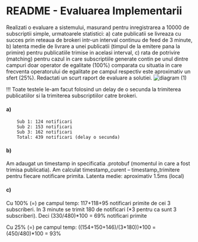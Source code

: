 # README - Evaluarea Implementarii

Realizati o evaluare a sistemului, masurand pentru inregistrarea a 10000 de subscriptii simple, urmatoarele statistici: a) cate publicatii se livreaza cu succes prin reteaua de brokeri intr-un interval continuu de feed de 3 minute, b) latenta medie de livrare a unei publicatii (timpul de la emitere pana la primire) pentru publicatiile trimise in acelasi interval, c) rata de potrivire (matching) pentru cazul in care subscriptiile generate contin pe unul dintre campuri doar operator de egalitate (100%) comparata cu situatia in care frecventa operatorului de egalitate pe campul respectiv este aproximativ un sfert (25%). Redactati un scurt raport de evaluare a solutiei.
![diagram (1)](https://github.com/user-attachments/assets/bdb02f4f-bac9-4030-b2df-7492fb431a98)


!!! Toate testele le-am facut folosind un delay de o secunda la trimiterea publicatiilor si la trimiterea subscriptiilor catre brokeri.

#### a) 
        Sub 1: 124 notificari 
        Sub 2: 153 notificari
        Sub 3: 162 notificari
        Total: 439 notificari (delay o secunda)

#### b)
Am adaugat un timestamp in specificatia .protobuf (momentul in care a fost 
trimisa publicatia). Am calculat timestamp_curent – timestamp_trimitere pentru 
fiecare notificare primita. 
Latenta medie: aproximativ 1.5ms (local)

#### c)
Cu 100% (=) pe campul temp: 117+118+95 notificari primite de cei 3 subscriberi. In 3 minute se trimit 180 de notificari (*3 pentru ca sunt 3 subscriberi). Deci (330/480)*100 = 69% notificari primite

Cu 25% (=) pe campul temp: ((154+150+146)/(3*180))*100 = (450/480)*100 = 93%
